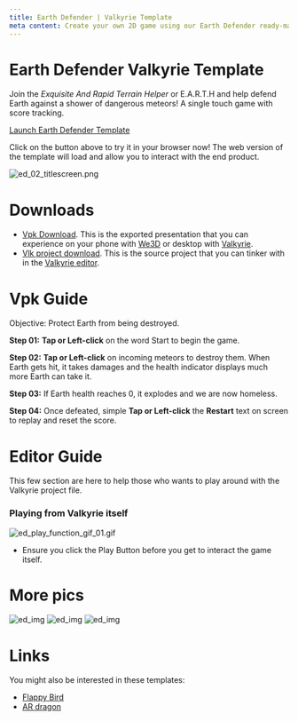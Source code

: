 ```yaml
---
title: Earth Defender | Valkyrie Template
meta content: Create your own 2D game using our Earth Defender ready-made template
---
```


# Earth Defender Valkyrie Template

Join the *Exquisite And Rapid Terrain Helper* or E.A.R.T.H and help defend Earth against a shower of dangerous meteors! A single touch game with score tracking.

<a class="btn btn-primary umami--click--bt_launch_earthdefender_template" href="/vlk/samples/earth-defender/EarthDefender.vpk">Launch Earth Defender Template</a>

Click on the button above to try it in your browser now! The web version of the template will load and allow you to interact with the end product.

![ed_02_titlescreen.png](https://cdn2.talansoft.com/ftp/img/tutorial_sample_images/ed_02_titlescreen.png)

# Downloads

- [Vpk Download](https://cdn2.talansoft.com/ftp/samples/EarthDefender.vpk). This is the exported presentation that you can experience on your phone with [We3D](/vlk/downloads#we3d) or desktop with [Valkyrie](/vlk/downloads#vlk).
- [Vlk project download](https://cdn2.talansoft.com/ftp/samples/EarthDefender.zip). This is the source project that you can tinker with in the [Valkyrie editor](/vlk/downloads#vlk).

# Vpk Guide
Objective: Protect Earth from being destroyed.

**Step 01:** **Tap or Left-click** on the word Start to begin the game.

**Step 02:** **Tap or Left-click** on incoming meteors to destroy them. When Earth gets hit, it takes damages and the health indicator displays much more Earth can take it.

**Step 03:** If Earth health reaches 0, it explodes and we are now homeless.

**Step 04:** Once defeated, simple **Tap or Left-click** the **Restart** text on screen to replay and reset the score.

# Editor Guide

This few section are here to help those who wants to play around with the Valkyrie project file.

### Playing from Valkyrie itself
![ed_play_function_gif_01.gif](https://cdn2.talansoft.com/ftp/img/tutorial_sample_images/recent/ed_play_function_gif_01.gif)

* Ensure you click the Play Button before you get to interact the game itself.

# More pics
![ed_img](https://cdn2.talansoft.com/ftp/img/earth_defender/ed_03_gameplay01.png)
![ed_img](https://cdn2.talansoft.com/ftp/img/earth_defender/ed_04_gameplay02.png)
![ed_img](https://cdn2.talansoft.com/ftp/img/earth_defender/ed_05_gameplay02.png)


# Links
You might also be interested in these templates:
- [Flappy Bird](./flappy-bird)
- [AR dragon](./ar-dragon)
